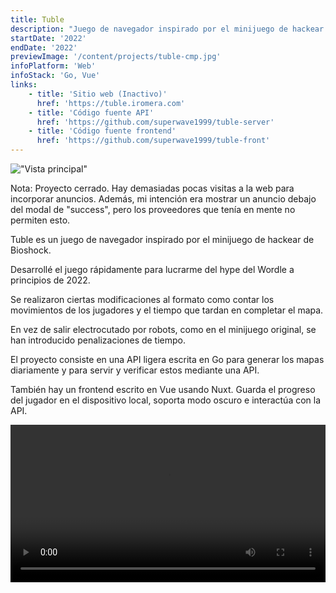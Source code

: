 ```yaml
---
title: Tuble
description: "Juego de navegador inspirado por el minijuego de hackear de Bioshock"
startDate: '2022'
endDate: '2022'
previewImage: '/content/projects/tuble-cmp.jpg'
infoPlatform: 'Web'
infoStack: 'Go, Vue'
links:
    - title: 'Sitio web (Inactivo)'
      href: 'https://tuble.iromera.com'
    - title: 'Código fuente API'
      href: 'https://github.com/superwave1999/tuble-server'
    - title: 'Código fuente frontend'
      href: 'https://github.com/superwave1999/tuble-front'
---
```

!["Vista principal"](/content/projects/tuble.jpg)

Nota: Proyecto cerrado. Hay demasiadas pocas visitas a la web para incorporar anuncios. Además, mi intención era mostrar un anuncio debajo del modal de "success", pero los proveedores que tenía en mente no permiten esto.

Tuble es un juego de navegador inspirado por el minijuego de hackear de Bioshock.

Desarrollé el juego rápidamente para lucrarme del hype del Wordle a principios de 2022.

Se realizaron ciertas modificaciones al formato como contar los movimientos de los jugadores y el tiempo que tardan en completar el mapa.

En vez de salir electrocutado por robots, como en el minijuego original, se han introducido penalizaciones de tiempo.

El proyecto consiste en una API ligera escrita en Go para generar los mapas diariamente y para servir y verificar estos mediante una API.

También hay un frontend escrito en Vue usando Nuxt. Guarda el progreso del jugador en el dispositivo local, soporta modo oscuro e interactúa con la API.

<video controls loop width="100%">
  <source src="/content/projects/tuble-vid.mp4" type="video/mp4">
</video>